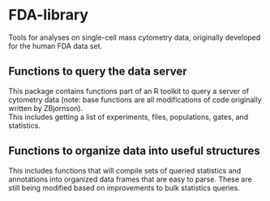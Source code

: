 # FDA-library

Tools for analyses on single-cell mass cytometry data, originally developed for 
the human FDA data set.  

## Functions to query the data server

This package contains functions part of an R toolkit to query a server of cytometry data
(note: base functions are all modifications of code originally written by ZBjornson).  
This includes getting a list of experiments, files, populations, gates, and statistics. 

## Functions to organize data into useful structures

This includes functions that will compile sets of queried statistics and annotations into
organized data frames that are easy to parse.  These are still being modified based on 
improvements to bulk statistics queries.  


